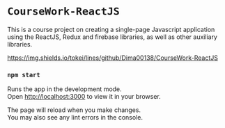 # `CourseWork-ReactJS`

This is a course project on creating a single-page Javascript application using the ReactJS,
Redux and firebase libraries, as well as other auxiliary libraries.

https://img.shields.io/tokei/lines/github/Dima00138/CourseWork-ReactJS

### `npm start`

Runs the app in the development mode.\
Open [http://localhost:3000](http://localhost:3000) to view it in your browser.

The page will reload when you make changes.\
You may also see any lint errors in the console.
